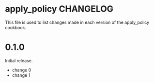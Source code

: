 # apply_policy CHANGELOG

This file is used to list changes made in each version of the apply_policy cookbook.

# 0.1.0

Initial release.

- change 0
- change 1

